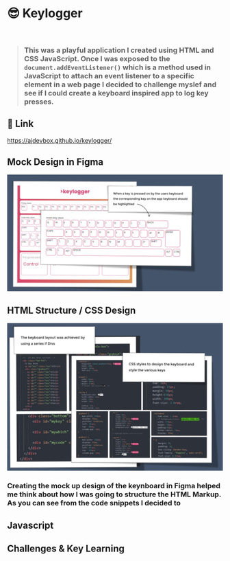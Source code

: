 # 😎 Keylogger 
<br>


> ### This was a playful application I created using HTML and CSS JavaScript.  Once I was exposed to the ```document.addEventListener()``` which is a method used in JavaScript to attach an event listener to a specific element in a web page I decided to challenge myslef and see if I could create a keyboard inspired app to log key presses.

## 🎯 Link 
 https://ajdevbox.github.io/keylogger/
 
## Mock Design in Figma
![Mock Design](keylogger_design.jpg)

## HTML Structure / CSS Design 
![HTML Code ](codesnippet.jpg)

### Creating the mock up design of the keynboard in Figma helped me think about how I was going to structure the HTML Markup.  As you can see from the code snippets I decided to 


## Javascript 

## Challenges & Key Learning






